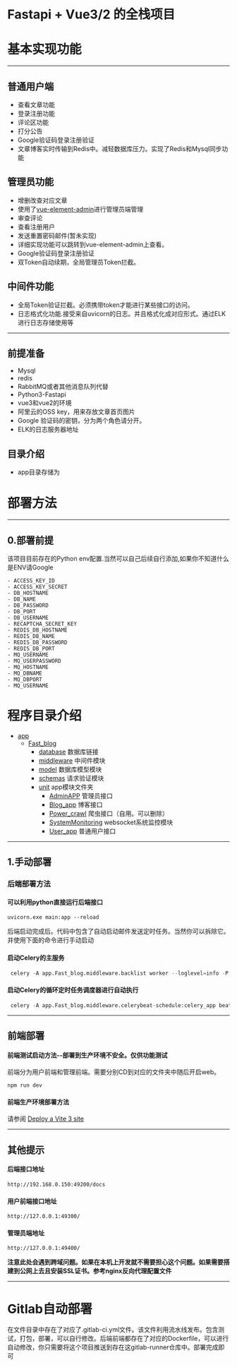 # Fastapi + Vue3/2 的全栈项目

# 基本实现功能

---

## 普通用户端
* 查看文章功能
* 登录注册功能
* 评论区功能
* 打分公告
* Google验证码登录注册验证
* 文章博客实时传输到Redis中。减轻数据库压力。实现了Redis和Mysql同步功能

## 管理员功能

* 增删改查对应文章
* 使用了[vue-element-admin](https://github.com/PanJiaChen/vue-element-admin)进行管理员端管理
* 审查评论
* 查看注册用户
* 发送重置密码邮件(暂未实现)
* 详细实现功能可以跳转到vue-element-admin上查看。
* Google验证码登录注册验证
* 双Token自动续期，全局管理员Token拦截。

## 中间件功能
* 全局Token验证拦截。必须携带token才能进行某些接口的访问。
* 日志格式化功能.接受来自uvicorn的日志。并且格式化成对应形式。通过ELK进行日志存储使用等
---


## 前提准备

- Mysql
- redis
- RabbitMQ或者其他消息队列代替
- Python3-Fastapi
- vue3和vue2的环境
- 阿里云的OSS key，用来存放文章首页图片
- Google 验证码的密钥，分为两个角色请分开。
- ELK的日志服务器地址
## 目录介绍
* app目录存储为
# 部署方法

---

## 0.部署前提

该项目目前存在的Python env配置.当然可以自己后续自行添加,如果你不知道什么是ENV请Google
```
- ACCESS_KEY_ID
- ACCESS_KEY_SECRET
- DB_HOSTNAME
- DB_NAME
- DB_PASSWORD
- DB_PORT
- DB_USERNAME
- RECAPTCHA_SECRET_KEY
- REDIS_DB_HOSTNAME
- REDIS_DB_NAME
- REDIS_DB_PASSWORD
- REDIS_DB_PORT
- MQ_USERNAME
- MQ_USERPASSWORD
- MQ_HOSTNAME
- MQ_DBNAME
- MQ_DBPORT
- MQ_USERNAME
```
# 程序目录介绍
- [app](app)
  - [Fast_blog](/app/Fast_blog) 
    - [database](/app/Fast_blog/database) 数据库链接
    - [middleware](/app/Fast_blog/middleware) 中间件模块
    - [model](/app/Fast_blog/model) 数据库模型模块
    - [schemas](/app/Fast_blog/schemas) 请求验证模块
    - [unit](/app/Fast_blog/unit) app模块文件夹
      - [AdminAPP](/app/Fast_blog/unit/AdminApp) 管理员接口
      - [Blog_app](/app/Fast_blog/unit/Blog_app) 博客接口
      - [Power_crawl](/app/Fast_blog/unit/Power_Crawl) 爬虫接口（自用。可以删除）
      - [SystemMonitoring](/app/Fast_blog/unit/SystemMonitoring) websocket系统监控模块
      - [User_app](/app/Fast_blog/unit/User_app) 普通用户接口
        

---

## 1.手动部署  

### 后端部署方法

####  可以利用python直接运行后端接口

```
uvicorn.exe main:app --reload
```

后端启动完成后。代码中包含了自动启动邮件发送定时任务。当然你可以拆除它。并使用下面的命令进行手动启动

#### 启动Celery的主服务
``` python
 celery -A app.Fast_blog.middleware.backlist worker --loglevel=info -P eventlet
```
#### 启动Celery的循环定时任务调度器进行自动执行
``` python
 celery -A app.Fast_blog.middleware.celerybeat-schedule:celery_app beat
```
---

## 前端部署
#### 前端测试启动方法--部署到生产环境不安全。仅供功能测试
前端分为用户前端和管理前端。需要分别CD到对应的文件夹中随后开启web。
```
npm run dev
```
#### 前端生产环境部署方法

请参阅  [Deploy a Vite 3 site](https://developers.cloudflare.com/pages/framework-guides/deploy-a-vite3-project/)

---
## 其他提示

#### 后端接口地址

```
http://192.168.0.150:49200/docs
```

#### 用户前端接口地址

```
http://127.0.0.1:49300/
```

#### 管理员端地址

```
http://127.0.0.1:49400/
```

**注意此处会遇到跨域问题。如果在本机上开发就不需要担心这个问题。如果需要搭建到公网上去且安装SSL证书。参考nginx反向代理配置文件**

---
# Gitlab自动部署
在文件目录中存在了对应了.gitlab-ci.yml文件。该文件利用流水线发布。包含测试，打包，部署，可以自行修改。后端前端都存在了对应的Dockerfile，可以进行自动修改，你只需要将这个项目推送到存在这gitlab-runner仓库中。部署完成即可